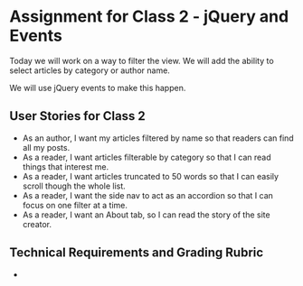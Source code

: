 # Assignment for Class 2 - jQuery and Events

Today we will work on a way to filter the view.  We will add the ability to select articles by category or author name.

We will use jQuery events to make this happen.

## User Stories for Class 2
  - As an author, I want my articles filtered by name so that readers can find all my posts.
  - As a reader, I want articles filterable by category so that I can read things that interest me.
  - As a reader, I want articles truncated to 50 words so that I can easily scroll though the whole list.
  - As a reader, I want the side nav to act as an accordion so that I can focus on one filter at a time.
  - As a reader, I want an About tab, so I can read the story of the site creator.

## Technical Requirements and Grading Rubric

  - 
